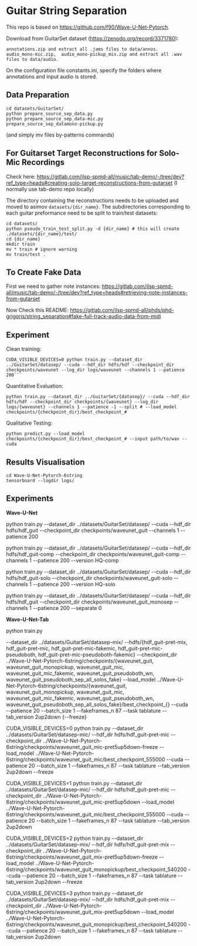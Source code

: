 # Guitar String Separation

This repo is based on https://github.com/f90/Wave-U-Net-Pytorch.


Download from GuitarSet dataset (https://zenodo.org/record/3371780):

    annotations.zip and extract all .jams files to data/annos.
    audio_mono-mic.zip,  audio_mono-pickup_mix.zip and extract all .wav files to data/audio.

On the configuration file constants.ini, specify the folders where annotations and input audio is stored.


## Data Preparation

```
cd datasets/GuitarSet/
python prepare_source_sep_data.py
python prepare_source_sep_data-mic.py
prepare_source_sep_datamono-pickup.py
```
(and simply mv files by-patterns commands)

## For Guitarset Target Reconstructions for Solo-Mic Recordings
Check here:
https://gitlab.com/ilsp-spmd-all/music/tab-demo/-/tree/dev?ref_type=heads#creating-solo-target-reconstructions-from-gutarset
(I normally use tab-demo repo locally)

The directory containing the reconstructions needs to be uploaded and moved to asimov ```datasets/{dir_name}```.
The subdirectories corresponding to each guitar preformance need to be split to train/test datasets:
```
cd datasets/
python pseudo_train_test_split.py -d {dir_name} # this will create ./datasets/{dir_name}/test/
cd {dir_name}
mkdir train
mv * train # ignore warning
mv train/test .
```

## To Create Fake Data
First we need to gather note instances:
https://gitlab.com/ilsp-spmd-all/music/tab-demo/-/tree/dev?ref_type=heads#retrieving-note-instances-from-gutarset

Now Check this README:
https://gitlab.com/ilsp-spmd-all/phds/phd-grigoris/string_separation#fake-full-track-audio-data-from-midi

## Experiment

Clean training:
```
CUDA_VISIBLE_DEVICES=0 python train.py --dataset_dir ../GuitarSet/datasep/ --cuda --hdf_dir hdfs/hdf --checkpoint_dir checkpoints/waveunet --log_dir logs/waveunet --channels 1 --patience 200```
```

Quantitative Evaluation:
```
python train.py --dataset_dir ../GuitarSet/{datasep}/ --cuda --hdf_dir hdfs/hdf --checkpoint_dir checkpoints/{waveunet} --log_dir logs/{waveunet} --channels 1 --patience -1 --split # --load_model checkpoints/{checkpoint_dir}/best_checkpoint_#
```

Qualitative Testing:
```
python predict.py --load_model checkpoints/{checkpoint_dir}/best_checkpoint_# --input path/to/wav --cuda
```

## Results Visualisation

```
cd Wave-U-Net-Pytorch-6string
tensorboard --logdir logs/
```


## Experiments

**Wave-U-Net**

python train.py --dataset_dir ../datasets/GuitarSet/datasep/ --cuda --hdf_dir hdfs/hdf_guit --checkpoint_dir checkpoints/waveunet_guit --channels 1 --patience 200 

python train.py --dataset_dir ../datasets/GuitarSet/datasep/ --cuda --hdf_dir hdfs/hdf_guit-comp --checkpoint_dir checkpoints/waveunet_guit-comp --channels 1 --patience 200 --version HQ-comp

python train.py --dataset_dir ../datasets/GuitarSet/datasep/ --cuda --hdf_dir hdfs/hdf_guit-solo --checkpoint_dir checkpoints/waveunet_guit-solo --channels 1 --patience 200 --version HQ-solo

python train.py --dataset_dir ../datasets/GuitarSet/datasep/ --cuda --hdf_dir hdfs/hdf_guit --checkpoint_dir checkpoints/waveunet_guit_monosep --channels 1 --patience 200 --separate 0

**Wave-U-Net-Tab**

python train.py

--dataset_dir ../datasets/GuitarSet/datasep-mix/
--hdfs/{hdf_guit-pret-mix, hdf_guit-pret-mic, hdf_guit-pret-mic-fakemic, hdf_guit-pret-mic-pseudoboth, hdf_guit-pret-mic-pseudoboth-fakemic}
--checkpoint_dir ../Wave-U-Net-Pytorch-6string/checkpoints/{waveunet_guit, waveunet_guit_monopickup, waveunet_guit_mic, waveunet_guit_mic_fakemic, waveunet_guit_pseudoboth_wn, waveunet_guit_pseudoboth_sep_all_solos_fake}
--load_model ../Wave-U-Net-Pytorch-6string/checkpoints/{waveunet_guit, waveunet_guit_monopickup, waveunet_guit_mic, waveunet_guit_mic_fakemic, waveunet_guit_pseudoboth_wn, waveunet_guit_pseudoboth_sep_all_solos_fake}/best_checkpoint_{}
--cuda --patience 20 --batch_size 1 --fakeframes_n 87 --task tablature --tab_version 2up2down {--freeze}


CUDA_VISIBLE_DEVICES=0 python train.py --dataset_dir ../datasets/GuitarSet/datasep-mic/ --hdf_dir hdfs/hdf_guit-pret-mic --checkpoint_dir ../Wave-U-Net-Pytorch-6string/checkpoints/waveunet_guit_mic-pret5up5down-freeze --load_model ../Wave-U-Net-Pytorch-6string/checkpoints/waveunet_guit_mic/best_checkpoint_555000 --cuda --patience 20 --batch_size 1 --fakeframes_n 87 --task tablature --tab_version 2up2down --freeze

CUDA_VISIBLE_DEVICES=1 python train.py --dataset_dir ../datasets/GuitarSet/datasep-mic/ --hdf_dir hdfs/hdf_guit-pret-mic --checkpoint_dir ../Wave-U-Net-Pytorch-6string/checkpoints/waveunet_guit_mic-pret5up5down --load_model ../Wave-U-Net-Pytorch-6string/checkpoints/waveunet_guit_mic/best_checkpoint_555000 --cuda --patience 20  --batch_size 1 --fakeframes_n 87 --task tablature --tab_version 2up2down 

CUDA_VISIBLE_DEVICES=2 python train.py --dataset_dir ../datasets/GuitarSet/datasep-mix/ --hdf_dir hdfs/hdf_guit-pret-mix --checkpoint_dir ../Wave-U-Net-Pytorch-6string/checkpoints/waveunet_guit_mix-pret5up5down-freeze --load_model ../Wave-U-Net-Pytorch-6string/checkpoints/waveunet_guit_monopickup/best_checkpoint_540200 --cuda --patience 20  --batch_size 1 --fakeframes_n 87 --task tablature --tab_version 2up2down --freeze

CUDA_VISIBLE_DEVICES=3 python train.py --dataset_dir ../datasets/GuitarSet/datasep-mix/ --hdf_dir hdfs/hdf_guit-pret-mix --checkpoint_dir ../Wave-U-Net-Pytorch-6string/checkpoints/waveunet_guit_mix-pret5up5down --load_model ../Wave-U-Net-Pytorch-6string/checkpoints/waveunet_guit_monopickup/best_checkpoint_540200 --cuda --patience 20  --batch_size 1 --fakeframes_n 87 --task tablature --tab_version 2up2down



